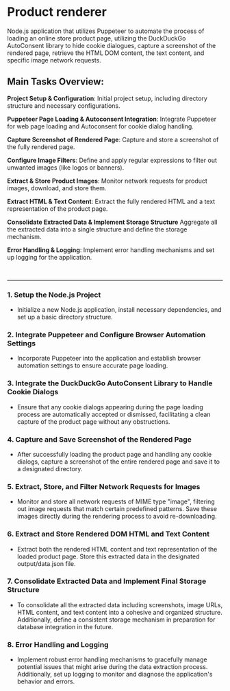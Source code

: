 # Product renderer

Node.js application that utilizes Puppeteer to automate the process of loading an online store product page, utilizing the DuckDuckGo AutoConsent library to hide cookie dialogues, capture a screenshot of the rendered page, retrieve the HTML DOM content, the text content, and specific image network requests.

## Main Tasks  Overview:

**Project Setup & Configuration**: Initial project setup, including directory structure and necessary configurations.

**Puppeteer Page Loading & Autoconsent Integration**: Integrate Puppeteer for web page loading and Autoconsent for cookie dialog handling.

**Capture Screenshot of Rendered Page**: Capture and store a screenshot of the fully rendered page.

**Configure Image Filters**: Define and apply regular expressions to filter out unwanted images (like logos or banners).

**Extract & Store Product Images**: Monitor network requests for product images, download, and store them.

**Extract HTML & Text Content**: Extract the fully rendered HTML and a text representation of the product page.

**Consolidate Extracted Data & Implement Storage Structure** Aggregate all the extracted data into a single structure and define the storage mechanism.

**Error Handling & Logging**: Implement error handling mechanisms and set up logging for the application.

<br>

---

### 1. Setup the Node.js Project

- Initialize a new Node.js application, install necessary dependencies, and set up a basic directory structure.

### 2. Integrate Puppeteer and Configure Browser Automation Settings

- Incorporate Puppeteer into the application and establish browser automation settings to ensure accurate page loading.

### 3. Integrate the DuckDuckGo AutoConsent Library to Handle Cookie Dialogs

- Ensure that any cookie dialogs appearing during the page loading process are automatically accepted or dismissed, facilitating a clean capture of the product page without any obstructions.

### 4. Capture and Save Screenshot of the Rendered Page

- After successfully loading the product page and handling any cookie dialogs, capture a screenshot of the entire rendered page and save it to a designated directory.

### 5. Extract, Store, and Filter Network Requests for Images

- Monitor and store all network requests of MIME type "image", filtering out image requests that match certain predefined patterns. Save these images directly during the rendering process to avoid re-downloading.

### 6. Extract and Store Rendered DOM HTML and Text Content

- Extract both the rendered HTML content and text representation of the loaded product page. Store this extracted data in the designated output/data.json file.

### 7. Consolidate Extracted Data and Implement Final Storage Structure

- To consolidate all the extracted data including screenshots, image URLs, HTML content, and text content into a cohesive and organized structure. Additionally, define a consistent storage mechanism in preparation for database integration in the future.

### 8. Error Handling and Logging

- Implement robust error handling mechanisms to gracefully manage potential issues that might arise during the data extraction process. Additionally, set up logging to monitor and diagnose the application's behavior and errors.